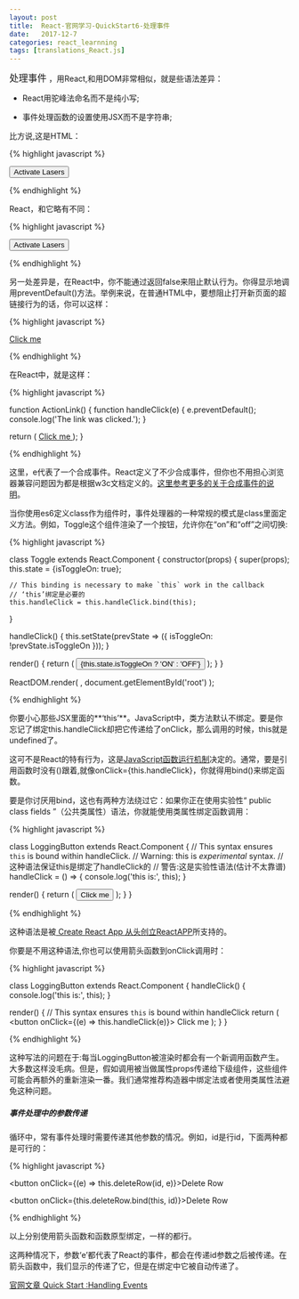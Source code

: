 ```yaml
---
layout: post
title:  React-官网学习-QuickStart6-处理事件
date:   2017-12-7
categories: react_learnning
tags: [translations_React.js]
---
```

<big>处理事件</big> ，用React,和用DOM非常相似，就是些语法差异：

* React用驼峰法命名而不是纯小写;

* 事件处理函数的设置使用JSX而不是字符串;

比方说,这是HTML：

{% highlight javascript %}

<button onclick="activateLasers()">
  Activate Lasers
</button>

{% endhighlight %}

React，和它略有不同：

{% highlight javascript %}

<button onClick={activateLasers}>
  Activate Lasers
</button>

{% endhighlight %}

另一处差异是，在React中，你不能通过返回false来阻止默认行为。你得显示地调用preventDefault()方法。举例来说，在普通HTML中，要想阻止打开新页面的超链接行为的话，你可以这样：

{% highlight javascript %}

<a href="#" onclick="console.log('The link was clicked.'); return false">
  Click me
</a>

{% endhighlight %}

在React中，就是这样：

{% highlight javascript %}

function ActionLink() {
  function handleClick(e) {
    e.preventDefault();
    console.log('The link was clicked.');
  }

  return (
    <a href="#" onClick={handleClick}>
      Click me
    </a>
  );
}

{% endhighlight %}

这里，e代表了一个合成事件。React定义了不少合成事件，但你也不用担心浏览器兼容问题因为都是根据w3c文档定义的。[这里参考更多的关于合成事件的说明](https://reactjs.org/docs/events.html)。

当你使用es6定义class作为组件时，事件处理器的一种常规的模式是class里面定义方法。例如，Toggle这个组件渲染了一个按钮，允许你在“on”和“off”之间切换:

{% highlight javascript %}

class Toggle extends React.Component {
  constructor(props) {
    super(props);
    this.state = {isToggleOn: true};

    // This binding is necessary to make `this` work in the callback
    // ‘this’绑定是必要的
    this.handleClick = this.handleClick.bind(this);
  }

  handleClick() {
    this.setState(prevState => ({
      isToggleOn: !prevState.isToggleOn
    }));
  }

  render() {
    return (
      <button onClick={this.handleClick}>
        {this.state.isToggleOn ? 'ON' : 'OFF'}
      </button>
    );
  }
}

ReactDOM.render(
  <Toggle />,
  document.getElementById('root')
);

{% endhighlight %}

你要小心那些JSX里面的**‘this’**。JavaScript中，类方法默认不绑定。要是你忘记了绑定this.handleClick却把它传递给了onClick，那么调用的时候，this就是undefined了。

这可不是React的特有行为，这是[JavaScript函数运行机制](https://www.smashingmagazine.com/2014/01/understanding-javascript-function-prototype-bind/)决定的。通常，要是引用函数时没有()跟着,就像onClick={this.handleClick}，你就得用bind()来绑定函数。

要是你讨厌用bind，这也有两种方法绕过它：如果你正在使用实验性“ public class fields ”（公共类属性）语法，你就能使用类属性绑定函数调用：


{% highlight javascript %}

class LoggingButton extends React.Component {
  // This syntax ensures `this` is bound within handleClick.
  // Warning: this is *experimental* syntax.
  // 这种语法保证this是绑定了handleClick的
  // 警告:这是实验性语法(估计不太靠谱)
  handleClick = () => {
    console.log('this is:', this);
  }

  render() {
    return (
      <button onClick={this.handleClick}>
        Click me
      </button>
    );
  }
}

{% endhighlight %}

这种语法是被[ Create React App 从头创立ReactAPP](https://github.com/facebookincubator/create-react-app)所支持的。

你要是不用这种语法,你也可以使用箭头函数到onClick调用时：

{% highlight javascript %}

class LoggingButton extends React.Component {
  handleClick() {
    console.log('this is:', this);
  }

  render() {
    // This syntax ensures `this` is bound within handleClick
    return (
      <button onClick={(e) => this.handleClick(e)}>
        Click me
      </button>
    );
  }
}

{% endhighlight %}

这种写法的问题在于:每当LoggingButton被渲染时都会有一个新调用函数产生。大多数这样没毛病。但是，假如调用被当做属性props传递给下级组件，这些组件可能会再额外的重新渲染一番。我们通常推荐构造器中绑定法或者使用类属性法避免这种问题。

##### 事件处理中的参数传递

循环中，常有事件处理时需要传递其他参数的情况。例如，id是行id，下面两种都是可行的：

{% highlight javascript %}

<button onClick={(e) => this.deleteRow(id, e)}>Delete Row</button>

<button onClick={this.deleteRow.bind(this, id)}>Delete Row</button>

{% endhighlight %}

以上分别使用箭头函数和函数原型绑定，一样的都行。

这两种情况下，参数‘e’都代表了React的事件，都会在传递id参数之后被传递。在箭头函数中，我们显示的传递了它，但是在绑定中它被自动传递了。

[官网文章 Quick Start :Handling Events](https://reactjs.org/docs/handling-events.html)
